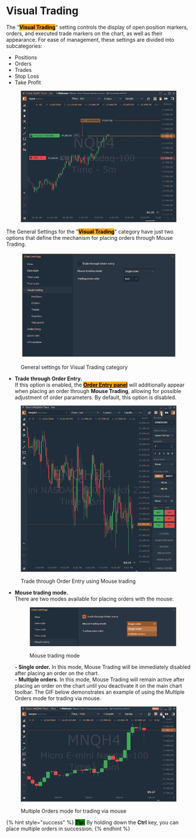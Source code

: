 # Visual Trading

The "<mark style="background-color:orange;">**Visual Trading**</mark>" setting controls the display of open position markers, orders, and executed trade markers on the chart, as well as their appearance. For ease of management, these settings are divided into subcategories:

* Positions
* Orders
* Trades
* Stop Loss
* Take Profit

<figure><img src="../../../.gitbook/assets/image (1) (1) (1) (1) (1).png" alt=""><figcaption></figcaption></figure>

The General Settings for the "<mark style="background-color:orange;">**Visual Trading**</mark>" category have just two options that define the mechanism for placing orders through Mouse Trading.

<figure><img src="../../../.gitbook/assets/image (1) (1) (1) (1).png" alt=""><figcaption><p>General settings for Visual Trading category</p></figcaption></figure>

* **Trade through Order Entry.** \
  If this option is enabled, the [<mark style="background-color:orange;">**Order Entry panel**</mark>](../../../trading-panels/order-entry/) will additionally appear when placing an order through **Mouse Trading**, allowing for possible adjustment of order parameters. By default, this option is disabled.

<figure><img src="../../../.gitbook/assets/Trade through order entry.gif" alt=""><figcaption><p>Trade through Order Entry using Mouse trading</p></figcaption></figure>

*   **Mouse trading mode.** \
    There are two modes available for placing orders with the mouse:

    <figure><img src="../../../.gitbook/assets/mouse trading mode.png" alt=""><figcaption><p>Mouse trading mode</p></figcaption></figure>

    **- Single order.** In this mode, Mouse Trading will be immediately disabled after placing an order on the chart.\
    **- Multiple orders.** In this mode, Mouse Trading will remain active after placing an order on the chart until you deactivate it on the main chart toolbar. The GIF below demonstrates an example of using the Multiple Orders mode for trading via mouse.

<figure><img src="../../../.gitbook/assets/multiple orders mouse trading.gif" alt=""><figcaption><p>Multiple Orders mode for trading via mouse</p></figcaption></figure>

{% hint style="success" %}
<mark style="background-color:green;">**Tip:**</mark> By holding down the **Ctrl** key, you can place multiple orders in succession.
{% endhint %}
